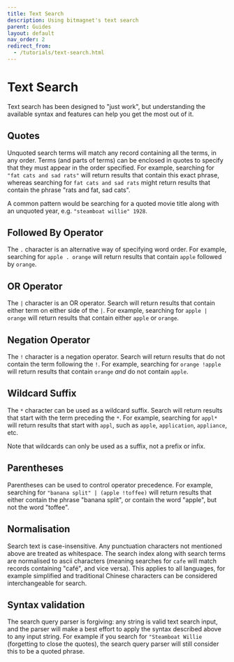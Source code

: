 ```yaml
---
title: Text Search
description: Using bitmagnet's text search
parent: Guides
layout: default
nav_order: 2
redirect_from:
  - /tutorials/text-search.html
---
```


# Text Search

Text search has been designed to "just work", but understanding the available syntax and features can help you get the most out of it.

## Quotes

Unquoted search terms will match any record containing all the terms, in any order. Terms (and parts of terms) can be enclosed in quotes to specify that they must appear in the order specified. For example, searching for `"fat cats and sad rats"` will return results that contain this exact phrase, whereas searching for `fat cats and sad rats` might return results that contain the phrase "rats and fat, sad cats".

A common pattern would be searching for a quoted movie title along with an unquoted year, e.g. `"steamboat willie" 1928`.

## Followed By Operator

The `.` character is an alternative way of specifying word order. For example, searching for `apple . orange` will return results that contain `apple` followed by `orange`.

## OR Operator

The `|` character is an OR operator. Search will return results that contain either term on either side of the `|`. For example, searching for `apple | orange` will return results that contain either `apple` or `orange`.

## Negation Operator

The `!` character is a negation operator. Search will return results that do not contain the term following the `!`. For example, searching for `orange !apple` will return results that contain `orange` _and_ do not contain `apple`.

## Wildcard Suffix

The `*` character can be used as a wildcard suffix. Search will return results that start with the term preceding the `*`. For example, searching for `appl*` will return results that start with `appl`, such as `apple`, `application`, `appliance`, etc.

Note that wildcards can only be used as a suffix, not a prefix or infix.

## Parentheses

Parentheses can be used to control operator precedence. For example, searching for `"banana split" | (apple !toffee)` will return results that either contain the phrase "banana split", or contain the word "apple", but not the word "toffee".

## Normalisation

Search text is case-insensitive. Any punctuation characters not mentioned above are treated as whitespace. The search index along with search terms are normalised to ascii characters (meaning searches for `cafe` will match records containing "café", and vice versa). This applies to all languages, for example simplified and traditional Chinese characters can be considered interchangeable for search.

## Syntax validation

The search query parser is forgiving: any string is valid text search input, and the parser will make a best effort to apply the syntax described above to any input string. For example if you search for `"Steamboat Willie` (forgetting to close the quotes), the search query parser will still consider this to be a quoted phrase.
